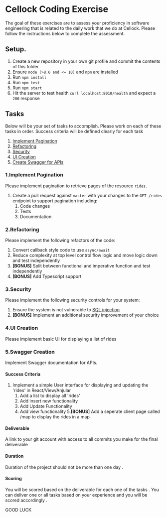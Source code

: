 # Cellock Coding Exercise

The goal of these exercises are to assess your proficiency in software engineering that is related to the daily work that we do at Cellock. Please follow the instructions below to complete the assessment.

## Setup.

1. Create a new repository in your own git profile  and commit the contents of this folder
2. Ensure `node (>8.6 and <= 10)` and `npm` are installed
3. Run `npm install`
4. Run `npm test`
5. Run `npm start`
6. Hit the server to test health `curl localhost:8010/health` and expect a `200` response 

## Tasks

Below will be your set of tasks to accomplish. Please work on each of these tasks in order. Success criteria will be defined clearly for each task

1. [Implement Pagination](#implement-pagination)
2. [Refactoring](#refactoring)
3. [Security](#security)
4. [UI Creation](#ui-creation)
5. [Create Swagger for APIs](#swagger-creation)
 

### 1.Implement Pagination

Please implement pagination to retrieve pages of the resource `rides`.

1. Create a pull request against `master` with your changes to the `GET /rides` endpoint to support pagination including:
    1. Code changes
    2. Tests
    3. Documentation
 
### 2.Refactoring

Please implement the following refactors of the code:

1. Convert callback style code to use `async/await`
2. Reduce complexity at top level control flow logic and move logic down and test independently
3. **[BONUS]** Split between functional and imperative function and test independently
4. **[BONUS]** Add Typescript support
 
### 3.Security

Please implement the following security controls for your system:

1. Ensure the system is not vulnerable to [SQL injection](https://www.owasp.org/index.php/SQL_Injection)
2. **[BONUS]** Implement an additional security improvement of your choice
 
### 4.UI Creation 

Please implement basic UI for displaying a list of rides 

### 5.Swagger Creation 

Implement Swagger documentation for APIs. 


#### Success Criteria

1. Implement a simple User interface for displaying and updating the 'rides' in React/View/Anjular 
    1. Add a list to display all 'rides'
    2. Add insert new functionality
    3. Add Update Functionality
    4. Add view functionality
    5.**[BONUS]** Add a seperate client page called /map to display the rides in a map 

#### Deliverable

A link to your git account with access to all commits you make for the final deliverable 

#### Duration 

Duration of the project should not be more than one day . 

#### Scoring

You will be scored based on the deliverable for each one of the tasks . You can deliver  one or all tasks based on your experience and you will be scored accordingly .


GOOD LUCK



